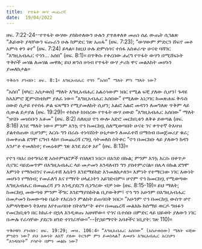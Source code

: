 ```yaml
---
title:  የጥፋት ውሃ መጨረሻ
date:  19/04/2022
---
```


ዘፍ. 7:22-24--የጥፋት ውሃው ያስከተለውን ሁሉን ያጥለቀለቀ መጠነ ሰፊ ውጤት ሲገልጽ “ሕይወት ያላቸውን ፍጡራን ሁሉ ከምድር ገጽ አጠፋ” (ዘፍ. 7:23); “ውሃውም ምድርን ሸፍኖ መቶ አምሳ ቀን ቆየ” (ዘፍ. 7:24) ይላል። ከዚህ ሁሉ ድምሰሳና ተስፋ አስቆራጭ ሁናቴ ባሻገር “እግዚአብሔር ኖኅን… አሰበ” (ዘፍ. 8:1)። በጥቅሱ የቀረበው ሐረግ የጥፋት ውሃን በሚሸፍኑት ጥቅሶች መሃል ለመሃል መዋሉ; ይህ ጽንሰ ሀሳብ የጥፋት ውሃ ታሪክ ዋና መልእክት መሆኑን ያመለክታል።

`ጥቅሱን ያንብቡ: ዘፍ. 8:1። እግዚአብሔር ኖኅን “አሰበ” ማለት ምን ማለት ነው?`

“አሰበ” (ዛካር: አስታወሰ) ማለት እግዚአብሔር አልረሳውም ነበር የሚል ፍቺ ያለው ሲሆን፤ ጉዳዩ ከአእምሮ ጂምናስቲክም ያለፈ ነው። “እግዚአብሔር አሰበው” የሚለው አነጋገር ከመጽሐፍ ቅዱስ ዐውድ ሲታይ የተስፋ ቃል ፍጻሜን የሚያመለክት ሲሆን; አልፎ አልፎ መዳንን ለመግለጽ ጥቅም ላይ ሲውል ይታያል (ዘፍ. 19:29)። ተከስቶ ከነበረው የጥፋት ውሃ ዐውድ “እግዚአብሔር አሰበው” ማለት “ዝናቡ መዝነቡን አቆመ” (ዘፍ. 8:2) ስለዚህ ኖኅ ውሎ አድሮ መርከቢቱን ለቅቆ ይወጣል (ዘፍ. 8:16) እንደ ማለት ነው።  ምንም እንኳ ኖኅ ከመርከቧ ስለሚወጣበት ሁናቴ ገና ቀጥተኛ ትእዛዝ ያልተሰጠው ቢሆንም; እርሱ ግን በራሱ ተነሳሽነት ሁኔታውን ለመፈተሸ በማሰብ በመጀመሪያ ቁራ; በመቀጠል ደግሞ ርግብ ላከ። በመጨረሻ ርግቧ ሳትመለስ ስትቀር “ኖኅ በመርከቡ ላይ ያለውን ክዳን አንሥቶ ተመለከተ; የመሬቱም ገጽ እንደ ደረቀ አየ” (ዘፍ. 8:13)።

የኖኅ ባህሪ በተግባራዊ አስተምህሮዎች የበለጸገ ነበር። በአንድ በኩል; ምንም እንኳ እርሱ በቀጥታ ሲናገር ባይደመጥም በእግዚአብሔር ላይ መታመን እንዳለብን ግን ያስተምረናል። በሌላ በኩል ደግሞ እምነት የማሰብንና የመፈተሸ እሴትን እንደማይክድ እንመለከታለን። እምነት የተማርነው ነገር እውነት መሆኑን የማሰብ; የመፈለግ እና የማየት ሀላፊነትን አይገድብም። ሆኖም ኖኅ ከመርከቧ የሚወጣው እግዚአብሔር በመጨረሻ ያን እንዲያደርግ ሲነግረው ብቻ ነው (ዘፍ. 8:15-19)። ይህ ማለት; ከመርከቧ መውጣቱ ምንም ችግር እንደማያስከትል ቢያውቅም፤ ኖኅ ግን አሁንም በእግዚአብሔር በመታመን ከመውጣቱ በፊት የእርሱን ምልክት ይጠባበቅ ነበር። “አሁንም ኖኅ በመርከቧ ውስጥ ሆኖ አምላካዊውን ትእዛዝ እየተጠባበቀ በትዕግሥት ቆየ። በመጨረሻ መልአኩ ከሰማይ ወርዶ ግዙፉን የመርከቢቱን በር ከከፈተ በኋላ እንዲወጡ አዘዛቸው። ኖኅና ቤተሰቡ በምድር ላይ ህይወት ያለውን ነገር በሙሉ የራሳቸው ያደርጉ ዘንድ ተነገራቸው።”--(የኃይማኖት አባቶችና ነቢያት: ገጽ 110)።

`ጥቅሶቹን ያንብቡ: ዘፍ. 19:29; መዝ. 106:4። “እግዚአብሔር አሰበው” (አስታወሰው) ማለት ፍቺው ምንድን ነው? ይህ እውነት ለእኛ ያለው ትርጉም ምን ይመስላል? ለመሆኑ እግዚአብሔር እርስዎን “እንዳሰቦት” ያሳዮት በምን መልኩ ነው?`